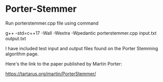 # Porter-Stemmer

Run porterstemmer.cpp file using command

g++ -std=c++17 -Wall -Wextra -Wpedantic porterstemmer.cpp input.txt output.txt

I have included test input and output files found on the Porter Stemming algorithm page.

Here's the link to the paper published by Martin Porter:

https://tartarus.org/martin/PorterStemmer/
